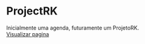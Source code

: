 # ProjectRK
Inicialmente uma agenda, futuramente um ProjetoRK.
<br>
<a class="button" href="https://kaneesell.github.io/ProjectRK" rel="ProjectRK">Visualizar pagina</a>